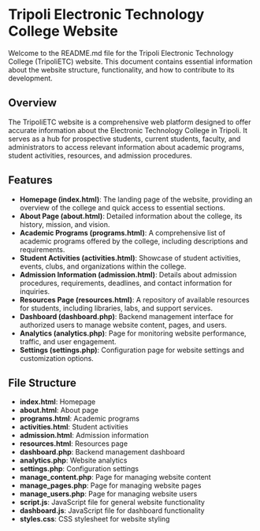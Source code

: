 # Tripoli Electronic Technology College Website

Welcome to the README.md file for the Tripoli Electronic Technology College (TripoliETC) website. This document contains essential information about the website structure, functionality, and how to contribute to its development.

## Overview
The TripoliETC website is a comprehensive web platform designed to offer accurate information about the Electronic Technology College in Tripoli. It serves as a hub for prospective students, current students, faculty, and administrators to access relevant information about academic programs, student activities, resources, and admission procedures.

## Features
- **Homepage (index.html)**: The landing page of the website, providing an overview of the college and quick access to essential sections.
- **About Page (about.html)**: Detailed information about the college, its history, mission, and vision.
- **Academic Programs (programs.html)**: A comprehensive list of academic programs offered by the college, including descriptions and requirements.
- **Student Activities (activities.html)**: Showcase of student activities, events, clubs, and organizations within the college.
- **Admission Information (admission.html)**: Details about admission procedures, requirements, deadlines, and contact information for inquiries.
- **Resources Page (resources.html)**: A repository of available resources for students, including libraries, labs, and support services.
- **Dashboard (dashboard.php)**: Backend management interface for authorized users to manage website content, pages, and users.
- **Analytics (analytics.php)**: Page for monitoring website performance, traffic, and user engagement.
- **Settings (settings.php)**: Configuration page for website settings and customization options.

## File Structure
- **index.html**: Homepage
- **about.html**: About page
- **programs.html**: Academic programs
- **activities.html**: Student activities
- **admission.html**: Admission information
- **resources.html**: Resources page
- **dashboard.php**: Backend management dashboard
- **analytics.php**: Website analytics
- **settings.php**: Configuration settings
- **manage_content.php**: Page for managing website content
- **manage_pages.php**: Page for managing website pages
- **manage_users.php**: Page for managing website users
- **script.js**: JavaScript file for general website functionality
- **dashboard.js**: JavaScript file for dashboard functionality
- **styles.css**: CSS stylesheet for website styling



